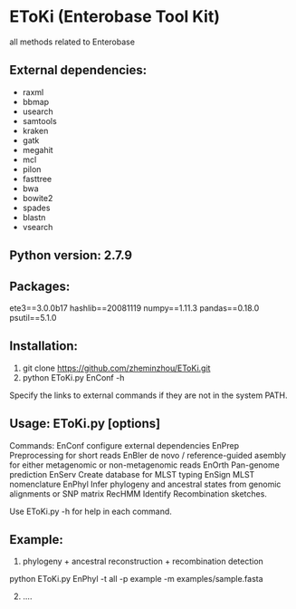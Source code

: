 # EToKi (Enterobase Tool Kit)
all methods related to Enterobase

## External dependencies:
* raxml
* bbmap
* usearch
* samtools
* kraken
* gatk
* megahit
* mcl
* pilon
* fasttree
* bwa
* bowite2
* spades
* blastn
* vsearch


## Python version: 2.7.9

## Packages:
ete3==3.0.0b17
hashlib==20081119
numpy==1.11.3
pandas==0.18.0
psutil==5.1.0

## Installation: 
1. git clone https://github.com/zheminzhou/EToKi.git
2. python EToKi.py EnConf -h

Specify the links to external commands if they are not in the system PATH. 

## Usage:   EToKi.py <command> [options]

Commands:
  EnConf            configure external dependencies
  EnPrep            Preprocessing for short reads
  EnBler            de novo / reference-guided asembly for either metagenomic or non-metagenomic reads
  EnOrth            Pan-genome prediction
  EnServ            Create database for MLST typing
  EnSign            MLST nomenclature
  EnPhyl            Infer phylogeny and ancestral states from genomic alignments or SNP matrix
  RecHMM            Identify Recombination sketches.

Use EToKi.py <command> -h for help in each command.


## Example: 

1. phylogeny + ancestral reconstruction + recombination detection

python EToKi.py EnPhyl -t all -p example -m examples/sample.fasta

2. ....
